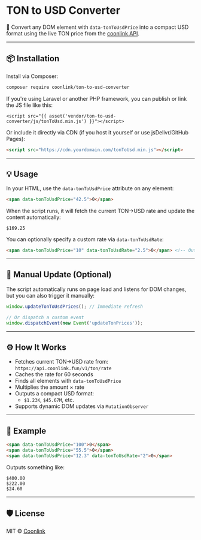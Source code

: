 # TON to USD Converter

💸 Convert any DOM element with `data-tonToUsdPrice` into a compact USD format using the live TON price from the [coonlink API](https://api.coonlink.fun).

---

## 📦 Installation

Install via Composer:

```bash
composer require coonlink/ton-to-usd-converter
```

If you're using Laravel or another PHP framework, you can publish or link the JS file like this:

```blade
<script src="{{ asset('vendor/ton-to-usd-converter/js/tonToUsd.min.js') }}"></script>
```

Or include it directly via CDN (if you host it yourself or use jsDelivr/GitHub Pages):

```html
<script src="https://cdn.yourdomain.com/tonToUsd.min.js"></script>
```

---

## 💡 Usage

In your HTML, use the `data-tonToUsdPrice` attribute on any element:

```html
<span data-tonToUsdPrice="42.5">0</span>
```

When the script runs, it will fetch the current TON→USD rate and update the content automatically:

```
$169.25
```

You can optionally specify a custom rate via `data-tonToUsdRate`:

```html
<span data-tonToUsdPrice="10" data-tonToUsdRate="2.5">0</span> <!-- Outputs $25.00 -->
```

---

## 🔁 Manual Update (Optional)

The script automatically runs on page load and listens for DOM changes, but you can also trigger it manually:

```js
window.updateTonToUsdPrices(); // Immediate refresh

// Or dispatch a custom event
window.dispatchEvent(new Event('updateTonPrices'));
```

---

## ⚙️ How It Works

- Fetches current TON→USD rate from:  
  `https://api.coonlink.fun/v1/ton/rate`
- Caches the rate for 60 seconds
- Finds all elements with `data-tonToUsdPrice`
- Multiplies the amount × rate
- Outputs a compact USD format:
  - `$1.23K`, `$45.67M`, etc.
- Supports dynamic DOM updates via `MutationObserver`

---

## 🧪 Example

```html
<span data-tonToUsdPrice="100">0</span>
<span data-tonToUsdPrice="55.5">0</span>
<span data-tonToUsdPrice="12.3" data-tonToUsdRate="2">0</span>
```

Outputs something like:

```
$400.00
$222.00
$24.60
```

---

## 🛡 License

MIT © [Coonlink](https://coonlink.fun)
